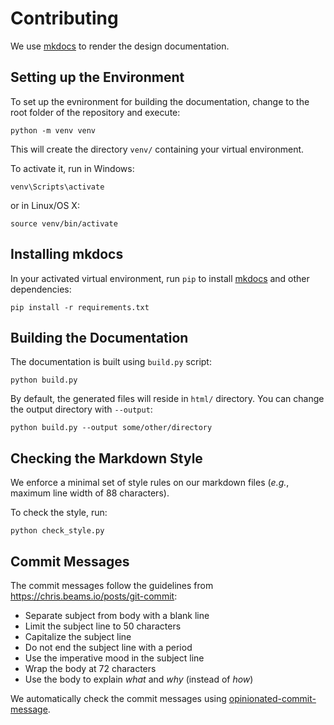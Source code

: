 # Contributing

We use [mkdocs] to render the design documentation.

[mkdocs]: https://www.mkdocs.org/

## Setting up the Environment

To set up the evnironment for building the documentation, change to the
root folder of the repository and execute:

```
python -m venv venv
```

This will create the directory `venv/` containing your virtual environment.

To activate it, run in Windows:

```
venv\Scripts\activate
```

or in Linux/OS X:

```
source venv/bin/activate
```

## Installing mkdocs

In your activated virtual environment, run `pip` to install [mkdocs] and 
other dependencies:

```
pip install -r requirements.txt 
```

## Building the Documentation

The documentation is built using `build.py` script:

```
python build.py
```

By default, the generated files will reside in `html/` directory.
You can change the output directory with `--output`:

```
python build.py --output some/other/directory
```

## Checking the Markdown Style

We enforce a minimal set of style rules on our markdown files (*e.g.*, maximum line 
width of 88 characters).

To check the style, run:

```
python check_style.py
```

## Commit Messages

The commit messages follow the guidelines from
https://chris.beams.io/posts/git-commit:

* Separate subject from body with a blank line
* Limit the subject line to 50 characters
* Capitalize the subject line
* Do not end the subject line with a period
* Use the imperative mood in the subject line
* Wrap the body at 72 characters
* Use the body to explain *what* and *why* (instead of *how*)

We automatically check the commit messages using [opinionated-commit-message].

[opinionated-commit-message]: https://github.com/mristin/opinionated-commit-message
